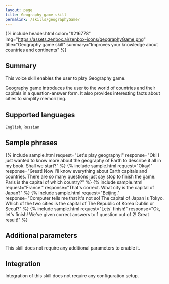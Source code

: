 ```yaml
---
layout: page
title: Geography game skill
permalink: /skills/geographyGame/
---
```


{% include header.html color="#216778" img="https://assets.zenbox.ai/zenbox-icons/geographyGame.png" title="Geography game skill" summary="Improves your knowledge about countries and continents" %}

## Summary
This voice skill enables the user to play Geography game.

Geography game introduces the user to the world of countries and their capitals in a question-answer form. It also provides interesting facts about cities to simplify memorizing. 

## Supported languages
`English`, `Russian`

## Sample phrases
{% include sample.html request="Let's play geography!" response="Ok! I just wanted to know more about the geography of Earth to describe it all in my book. Shall we start?" %}
{% include sample.html request="Okay!" response="Great! Now I'll know everything about Earth capitals and countries. There are so many questions just say stop to finish the game. Paris is the capital of which country?" %}
{% include sample.html request="France." response="That's correct. What city is the capital of Japan?" %}
{% include sample.html request="Beijing." response="Computer tells me that it's not so! The capital of Japan is Tokyo. Which of the two cities is the capital of The Republic of Korea Dublin or Seoul?" %}
{% include sample.html request="Lets' finish!" response="Ok, let's finish! We've given correct answers to 1 question out of 2! Great result!" %}

## Additional parameters
This skill does not require any additional parameters to enable it.

## Integration
Integration of this skill does not require any configuration setup.